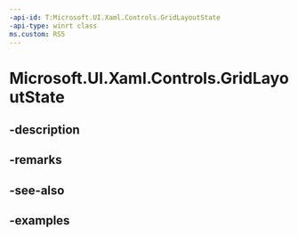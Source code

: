 ```yaml
---
-api-id: T:Microsoft.UI.Xaml.Controls.GridLayoutState
-api-type: winrt class
ms.custom: RS5
---
```


<!-- Class syntax.
public class GridLayoutState 
-->

# Microsoft.UI.Xaml.Controls.GridLayoutState

## -description

## -remarks

## -see-also

## -examples

